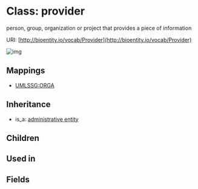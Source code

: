 # Class: provider


person, group, organization or project that provides a piece of information

URI: [http://bioentity.io/vocab/Provider](http://bioentity.io/vocab/Provider)

![img](http://yuml.me/diagram/nofunky;dir:TB/class/\[AdministrativeEntity]^-\[Provider])
## Mappings

 * [UMLSSG:ORGA](http://purl.obolibrary.org/obo/UMLSSG_ORGA)
## Inheritance

 *  is_a: [administrative entity](AdministrativeEntity.md)
## Children

## Used in

## Fields

